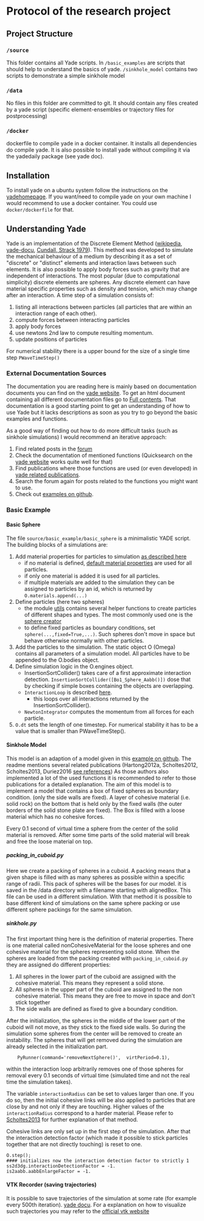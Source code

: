 # Protocol of the research project

## Project Structure

### `/source`
This folder contains all Yade scripts. In `/basic_examples` are 
scripts that should help to understand the basics of yade. `/sinkhole_model` contains two scripts to demonstrate a simple sinkhole model
### `/data`
No files in this folder are committed to git. It should contain 
any files created by a yade script (specific element-ensembles or
trajectory files for postprocessing)
### `/docker`
dockerfile to compile yade in a docker container. It installs all
dependencies do compile yade. It is also possible to install yade 
 without compiling it via the yadedaily package (see yade doc).

## Installation

To install yade on a ubuntu system follow the instructions on the 
[yadehomepage](https://yade-dem.org/doc/installation.html).
If you want/need to compile yade on your own machine
I would recommend to use a docker container. You could use 
`docker/dockerfile` for that.

## Understanding Yade

Yade is an implementation of the Discrete Element Method ([wikipedia](https://de.wikipedia.org/wiki/Diskrete-Elemente-Methode), 
[yade-docu](https://yade-dem.org/doc/formulation.html), [Cundall, Strack 1979](https://www.icevirtuallibrary.com/doi/10.1680/geot.1979.29.1.47)).
This method was developed to simulate the mechanical behaviour of a medium by describing it as a set of "discrete" or "distinct" elements and interaction
laws between such elements. It is also possible to apply body forces such as gravity that are independent of interactions. 
The most popular (due to computational simplicity) discrete elements are spheres. Any discrete element can have material
specific properties such as density and tension, which may change after an interaction.
A time step of a simulation consists of:

1. listing all interactions between particles (all particles that are within an interaction range of each other).
2. compute forces between interacting particles
3. apply body forces
4. use newtons 2nd law to compute resulting momentum.
5. update positions of particles
    
For numerical stability there is a upper bound for the size of a single time step `PWaveTimeStep()`


### External Documentation Sources

The documentation you are reading here is mainly based on documentation documents you can
find on the [yade website](https://yade-dem.org/doc/). To get an html document containing all
different documentation files go to [Full contents](https://yade-dem.org/doc/index-toctree.html).
That documentation is a good starting point to get an understanding of how to use Yade but it lacks 
descriptions as soon as you try to go beyond the basic examples and functions. 

As a good way of finding out how to do more difficult tasks (such as sinkhole simulations) I would recommend an iterative 
approach: 

1. Find related posts in the [forum](https://answers.launchpad.net/yade)
2. Check the documentation of mentioned functions (Quicksearch on the [yade website](https://yade-dem.org/doc/) works quite well for that)
3. Find publications where those functions are used (or even developed) in [yade related publications](https://yade-dem.org/doc/publications.html). 
4. Search the forum again for posts related to the functions you might want to use.
5. Check out [examples on github](https://github.com/yade/trunk/tree/master/examples).

### Basic Example

#### Basic Sphere

The file `source/basic_example/basic_sphere` is a minimalistic YADE script. The building blocks of 
a simulations are:

1. Add material properties for particles to simulation [as described here](https://yade-dem.org/doc/user.html#defining-materials)
    * if no material is defined,
    [default material properties](https://yade-dem.org/doc/yade.utils.html?highlight=defaultmaterial#yade.utils.defaultMaterial)
     are used for all particles.
    * if only one material is added it is used for all particles.
    * if multiple materials are added to the simulation they can be assigned to particles
    by an id, which is returned by `O.materials.append(...)` 
2. Define particles (here two spheres)
    * the module [utils](https://yade-dem.org/doc/yade.utils.html) contains 
    several helper functions to create particles of different shapes and types.
    The most commonly used one is the 
    [sphere creator](https://yade-dem.org/doc/yade.utils.html#yade.utils.sphere)
    *  to define fixed particles as boundary conditions, set `sphere(...,fixed=True,...)`. Such spheres don't move in space
    but behave otherwise normally with other particles.
3. Add the particles to the simulation. The static object O (Omega) contains all parameters of a simulation model. All 
    particles have to be appended to the O.bodies object.
4. Define simulation logic in the O.engines object. 
    * InsertionSortCollider() takes care of a first approximate interaction detection. `InsertionSortCollider([Bo1_Sphere_Aabb()])` dose that
    by checking if simple boxes containing the objects are overlapping. 
    * `InteractionLoop` is described [here](https://yade-dem.org/doc/introduction.html#interactions).
        * this loops over all interactions returned by the InsertionSortCollider(). 
    * `NewtonIntegrator` computes the momentum from all forces for each particle.
 5. `O.dt` sets the length of one timestep. For numerical stability it has to be a value that is smaller than PWaveTimeStep().
 
 ####  Sinkhole Model
 This model is an adaption of a model given in this [example on github](https://github.com/yade/trunk/tree/master/examples/jointedCohesiveFrictionalPM).
 The readme mentions several related publications 
 (Hartong2012a, Scholtes2012, Scholtes2013, Duriez2016 [see references](https://yade-dem.org/doc/publications.html))
 As those authors also implemented a lot of the used functions it is recommended to refer to those
 publications for a detailed explanation. The aim of this model is to implement a model that contains
 a box of fixed spheres as boundary condition. (only the side walls are fixed). A layer of cohesive
 material (i.e. solid rock) on the bottom that is held only by the fixed walls (the outer borders of the
 solid stone plate are fixed). The Box is filled with a loose material which has no cohesive forces.
 
 Every 0.1 second of virtual time a sphere from the center of the solid material is removed. After some 
 time parts of the solid material will break and free the loose material on top.
 
 ##### packing_in_cuboid.py
 
 Here we create a packing of spheres in a cuboid. A packing means that a given shape is filled with as many spheres as possible within a specific range of radii. This pack of spheres will be the bases for our model.
 it is saved in the /data directory with a filename starting with alignedBox. 
 This file can be used in a different simulation. With that method it is
 possible to base different kind of simulations on the same sphere packing
 or use different sphere packings for the same simulation.
 
 ##### sinkhole.py

The first important thing here is the definition of material properties. There is one material called
nonCohesiveMaterial for the loose spheres and one cohesive material for the spheres representing
solid stone. When the spheres are loaded from the packing created with `packing_in_cuboid.py` they are assigned do different
properties:

1. All spheres in the lower part of the cuboid are assigned with the cohesive material. This means they represent a solid stone.
2. All spheres in the upper part of the cuboid are assigned to the non cohesive material. This means they are free to move in space and don't stick together
3. The side walls are defined as fixed to give a boundary condition. 

After the initialization, the spheres in the middle of the lower part of the cuboid will not move, as they stick to the fixed side walls. 
So during the simulation some spheres from the center will be removed to create an instability. The spheres that will get removed during
the simulation are already selected in the initialization part.

    
        PyRunner(command='removeNextSphere()',  virtPeriod=0.1),

within the interaction loop arbitrarily removes one of those spheres for removal every 0.1 seconds
of virtual time (simulated time and not the real time the simulation takes).

The variable `interactionRadius` can be set to values larger than one. If you do so, then the initial
cohesive links will be also applied to particles that are close by and not only if they are touching.
Higher values of the `interactionRadius` correspond to a harder material. Please refer to 
[Scholtes2013](https://www.sciencedirect.com/science/article/pii/S0022509612002268) for further 
explanation of that method.

Cohesive links are only set up in the first step of the simulation. After that the interaction
detection factor (which made it possible to stick particles together that are not directly touching)
is reset to one. 

    O.step();
    #### initializes now the interaction detection factor to strictly 1
    ss2d3dg.interactionDetectionFactor = -1.
    is2aabb.aabbEnlargeFactor = -1.


#### VTK Recorder (saving trajectories)
    
It is possible to save trajectories of the simulation at some rate (for example every 500th iteration).
[yade docu](https://yade-dem.org/doc/yade.export.html). For a explanation on how to 
visualize such trajectories you may refer to the [official vtk website](https://www.vtk.org/)